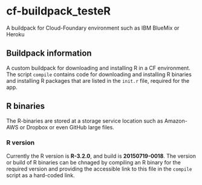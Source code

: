 # cf-buildpack_testeR
A buildpack for Cloud-Foundary environment such as IBM BlueMix or Heroku

## Buildpack information
A custom buildpack for downloading and installing R in a CF environment. 
The script `compile` contains code for downloading and installing R binaries and installing R packages that are listed in the `init.r` file, required for the app.

## R binaries
The R-binaries are stored at a storage service location such as Amazon-AWS or Dropbox or even GitHub large files.

### R version
Currently the R version is **R-3.2.0**, and build is **20150719-0018**. 
The version or build of R binaries can be chnaged by compiling an R binary for the required version and providing the accessible link to this file in the `compile` script as a hard-coded link.
